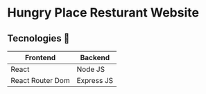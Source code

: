 # Hungry Place Resturant Website

## Tecnologies 🚩

| Frontend               | Backend          |
|------------------------|----------------- |
| React                  |  Node JS         |
| React Router Dom       |  Express JS      |


